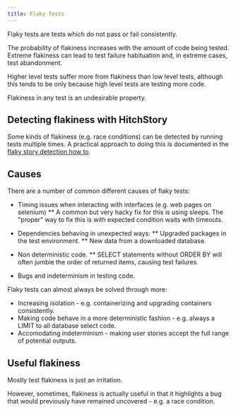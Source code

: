 ```yaml
---
title: Flaky Tests
---
```


Flaky tests are tests which do not pass or fail consistently.

The probability of flakiness increases with the amount of code being tested. Extreme flakiness can lead to test failure habituation and, in extreme
cases, test abandonment.

Higher level tests suffer more from flakiness than low level tests, although
this tends to be only because high level tests are testing more code.

Flakiness in any test is an undesirable property.

## Detecting flakiness with HitchStory

Some kinds of flakiness (e.g. race conditions) can be detected by running tests multiple times. A practical approach to doing this is documented in the [flaky story detection how to](../using/flaky-story-detection).

## Causes

There are a number of common different causes of flaky tests:

* Timing issues when interacting with interfaces (e.g. web pages on selenium)
** A common but very hacky fix for this is using sleeps. The "proper" way to fix this is with expected condition waits with timeouts.

* Dependencies behaving in unexpected ways:
** Upgraded packages in the test environment.
** New data from a downloaded database.

* Non deterministic code.
** SELECT statements without ORDER BY will often jumble the order of returned items, causing test failures 

* Bugs and indeterminism in testing code.

Flaky tests can almost always be solved through more:

* Increasing isolation - e.g. containerizing and upgrading containers consistently.
* Making code behave in a more deterministic fashion - e.g. always a LIMIT to all database select code.
* Accomodating indeterminism - making user stories accept the full range of potential outputs.

## Useful flakiness

Mostly test flakiness is just an irritation.

However, sometimes, flakiness is actually useful in that it highlights a
bug that would previously have remained uncovered - e.g. a race condition.

